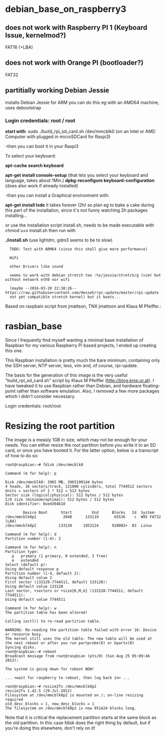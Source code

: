 debian_base_on_raspberry3
=========================
## does not work with Raspberry PI 1 (Keyboard Issue, kernelmod?)
FAT16 (+LBA)
## does not work with Orange PI (bootloader?)
FAT32
## partitially working Debian Jessie 
installs Debian Jessie for ARM you can do this eg with an AMD64 machine, uses debootstrap
### Login credentials: root / root

**start with**: sudo ./build_rpi_sd_card.sh /dev/mmcblk0 (on an Intel or AMD Computer with plugged in microSDCard for Raspi3)

-then you can boot it in your Raspi3

To select your keyboard:

**apt-cache search keyboard** 

**apt-get install console-setup** (that lets you select your keyboard and language, takes about 1Min.) 
**dpkg-reconfigure keyboard-configuration** (does also work if already installed)

-than you can install a Graphical environment with:

**apt-get install lxde** 
it takes forever (2h) so plan eg to bake a cake during this part of the installation, since it's not funny watching 2h packages installing... 

or use the installation script install.sh, needs to be made executable with chmod u+x install.sh then run with

**./install.sh** (use lightdm, gdm3 seems to be to slow)

      TODO: Test with ARM64 (since this shall give more performance)

      WiFi

      other Drivers like sound

      seems to work with debian stretch too :%s/jessie/stretch/g (vim) but without network eth0 nor wifi

      (maybe --2016-03-20 22:38:26--  https://raw.githubusercontent.com/Hexxeh/rpi-update/master/rpi-update
      not yet compatible stretch kernel) but it boots...

Based on raspbain script from jmattson, TNX jmattson and Klaus M Pfeiffer.:

rasbian_base
============
Since I frequently find myself wanting a minimal base installation of Raspbian
for my various Raspberry Pi based projects, I ended up creating this one.

This Raspbian installation is pretty much the bare minimum, containing only
the SSH server, NTP server, less, vim and, of course, rpi-update.

The basis for the generation of this image is the very useful
"build_rpi_sd_card.sh" script by Klaus M Pfeiffer (http://blog.kmp.or.at).
I have tweaked it to use Raspbian rather than Debian, and hardware
floating-point rather than software emulation. Also, I removed a few more
packages which I didn't consider necessary.

Login credentials: root/root

Resizing the root partition
===========================
The image is a measly 1GB in size, which may not be enough for your needs.
You can either resize the root partition before you write it to an SD card,
or once you have booted it. For the latter option, below is a transcript of
how to do so:
```
root@raspbian:~# fdisk /dev/mmcblk0

Command (m for help): p

Disk /dev/mmcblk0: 3965 MB, 3965190144 bytes
4 heads, 16 sectors/track, 121008 cylinders, total 7744512 sectors
Units = sectors of 1 * 512 = 512 bytes
Sector size (logical/physical): 512 bytes / 512 bytes
I/O size (minimum/optimal): 512 bytes / 512 bytes
Disk identifier: 0xe4304b18

        Device Boot      Start         End      Blocks   Id  System
/dev/mmcblk0p1            2048      133119       65536    c  W95 FAT32 (LBA)
/dev/mmcblk0p2          133120     1953124      910002+  83  Linux

Command (m for help): d
Partition number (1-4): 2

Command (m for help): n
Partition type:
   p   primary (1 primary, 0 extended, 3 free)
   e   extended
Select (default p): 
Using default response p
Partition number (1-4, default 2): 
Using default value 2
First sector (133120-7744511, default 133120): 
Using default value 133120
Last sector, +sectors or +size{K,M,G} (133120-7744511, default 7744511): 
Using default value 7744511

Command (m for help): w
The partition table has been altered!

Calling ioctl() to re-read partition table.

WARNING: Re-reading the partition table failed with error 16: Device or resource busy.
The kernel still uses the old table. The new table will be used at
the next reboot or after you run partprobe(8) or kpartx(8)
Syncing disks.
root@raspbian:~# reboot
Broadcast message from root@raspbian (pts/0) (Sun Aug 25 05:09:46 2013):

The system is going down for reboot NOW!

... <wait for raspberry to reboot, then log back in> ...

root@raspbian:~# resize2fs /dev/mmcblk0p2 
resize2fs 1.42.5 (29-Jul-2012)
Filesystem at /dev/mmcblk0p2 is mounted on /; on-line resizing required
old_desc_blocks = 1, new_desc_blocks = 1
The filesystem on /dev/mmcblk0p2 is now 951424 blocks long.
```
Note that it is critical the replacement partition starts at the same block as
the old partition. In this case fdisk does the right thing by default, but if
you're doing this elsewhere, don't rely on it!
